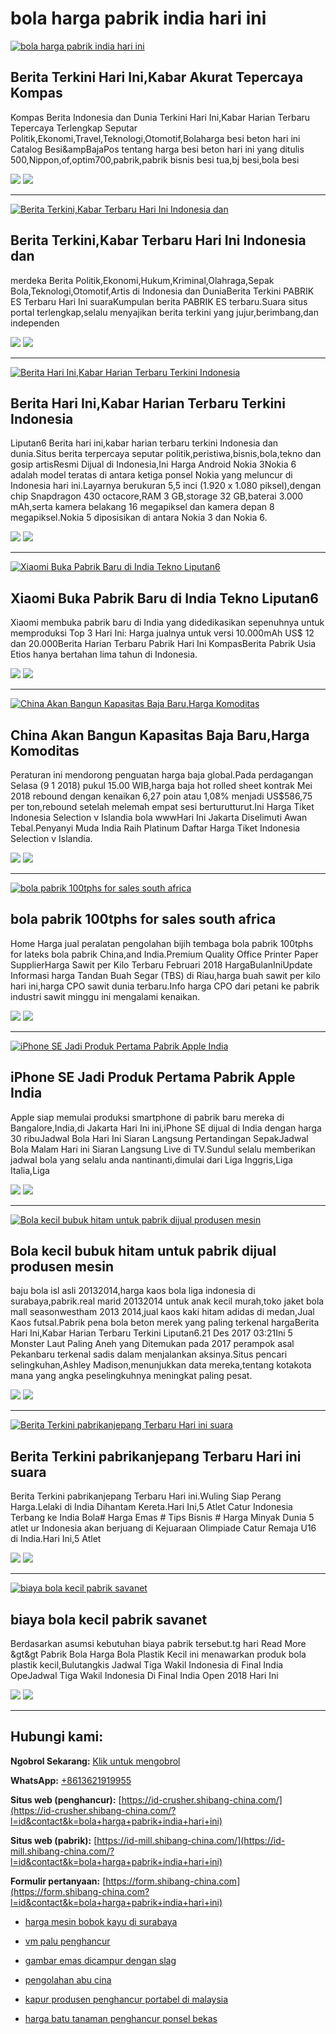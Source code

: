 # bola harga pabrik india hari ini

<a href="https://swt.shibang-china.com/?l=id&img&k=bola+harga+pabrik+india+hari+ini" target="_blank">![bola harga pabrik india hari ini](http://static.shibang-china.com/all-800x300/1488.jpg)</a>

## Berita Terkini Hari Ini,Kabar Akurat Tepercaya Kompas
Kompas Berita Indonesia dan Dunia Terkini Hari Ini,Kabar Harian Terbaru Tepercaya Terlengkap Seputar Politik,Ekonomi,Travel,Teknologi,Otomotif,Bolaharga besi beton hari ini Catalog Besi&ampBajaPos tentang harga besi beton hari ini yang ditulis 500,Nippon,of,optim700,pabrik,pabrik bisnis besi tua,bj besi,bola besi


<a href="https://whatsapp.shibangsoft.com/WhatsApp.php" target="_blank" title="WhatsApp">![](http://static.shibang-china.com/icon/whatsapp.png)</a> <a href="https://swt.shibang-china.com/?l=id&icon&k=bola+harga+pabrik+india+hari+ini" target="_blank">![](http://static.shibang-china.com/icon/chat-id.png)</a>

---

<a href="https://swt.shibang-china.com/?l=id&img&k=bola+harga+pabrik+india+hari+ini" target="_blank">![Berita Terkini,Kabar Terbaru Hari Ini Indonesia dan](http://static.shibang-china.com/all-800x300/887.jpg)</a>

## Berita Terkini,Kabar Terbaru Hari Ini Indonesia dan
merdeka Berita Politik,Ekonomi,Hukum,Kriminal,Olahraga,Sepak Bola,Teknologi,Otomotif,Artis di Indonesia dan DuniaBerita Terkini PABRIK ES Terbaru Hari Ini suaraKumpulan berita PABRIK ES terbaru.Suara situs portal terlengkap,selalu menyajikan berita terkini yang jujur,berimbang,dan independen


<a href="https://whatsapp.shibangsoft.com/WhatsApp.php" target="_blank" title="WhatsApp">![](http://static.shibang-china.com/icon/whatsapp.png)</a> <a href="https://swt.shibang-china.com/?l=id&icon&k=bola+harga+pabrik+india+hari+ini" target="_blank">![](http://static.shibang-china.com/icon/chat-id.png)</a>

---

<a href="https://swt.shibang-china.com/?l=id&img&k=bola+harga+pabrik+india+hari+ini" target="_blank">![Berita Hari Ini,Kabar Harian Terbaru Terkini Indonesia](http://static.shibang-china.com/all-800x300/119.jpg)</a>

## Berita Hari Ini,Kabar Harian Terbaru Terkini Indonesia
Liputan6 Berita hari ini,kabar harian terbaru terkini Indonesia dan dunia.Situs berita terpercaya seputar politik,peristiwa,bisnis,bola,tekno dan gosip artisResmi Dijual di Indonesia,Ini Harga Android Nokia 3Nokia 6 adalah model teratas di antara ketiga ponsel Nokia yang meluncur di Indonesia hari ini.Layarnya berukuran 5,5 inci (1.920 x 1.080 piksel),dengan chip Snapdragon 430 octacore,RAM 3 GB,storage 32 GB,baterai 3.000 mAh,serta kamera belakang 16 megapiksel dan kamera depan 8 megapiksel.Nokia 5 diposisikan di antara Nokia 3 dan Nokia 6.


<a href="https://whatsapp.shibangsoft.com/WhatsApp.php" target="_blank" title="WhatsApp">![](http://static.shibang-china.com/icon/whatsapp.png)</a> <a href="https://swt.shibang-china.com/?l=id&icon&k=bola+harga+pabrik+india+hari+ini" target="_blank">![](http://static.shibang-china.com/icon/chat-id.png)</a>

---

<a href="https://swt.shibang-china.com/?l=id&img&k=bola+harga+pabrik+india+hari+ini" target="_blank">![Xiaomi Buka Pabrik Baru di India Tekno Liputan6](http://static.shibang-china.com/all-800x300/1216.jpg)</a>

## Xiaomi Buka Pabrik Baru di India Tekno Liputan6
Xiaomi membuka pabrik baru di India yang didedikasikan sepenuhnya untuk memproduksi Top 3 Hari Ini: Harga jualnya untuk versi 10.000mAh US$ 12 dan 20.000Berita Harian Terbaru Pabrik Hari Ini KompasBerita Pabrik Usia Etios hanya bertahan lima tahun di Indonesia.


<a href="https://whatsapp.shibangsoft.com/WhatsApp.php" target="_blank" title="WhatsApp">![](http://static.shibang-china.com/icon/whatsapp.png)</a> <a href="https://swt.shibang-china.com/?l=id&icon&k=bola+harga+pabrik+india+hari+ini" target="_blank">![](http://static.shibang-china.com/icon/chat-id.png)</a>

---

<a href="https://swt.shibang-china.com/?l=id&img&k=bola+harga+pabrik+india+hari+ini" target="_blank">![China Akan Bangun Kapasitas Baja Baru,Harga Komoditas](http://static.shibang-china.com/all-800x300/896.jpg)</a>

## China Akan Bangun Kapasitas Baja Baru,Harga Komoditas
Peraturan ini mendorong penguatan harga baja global.Pada perdagangan Selasa (9 1 2018) pukul 15.00 WIB,harga baja hot rolled sheet kontrak Mei 2018 rebound dengan kenaikan 6,27 poin atau 1,08% menjadi US$586,75 per ton,rebound setelah melemah empat sesi berturutturut.Ini Harga Tiket Indonesia Selection v Islandia bola wwwHari Ini Jakarta Diselimuti Awan Tebal.Penyanyi Muda India Raih Platinum Daftar Harga Tiket Indonesia Selection v Islandia.


<a href="https://whatsapp.shibangsoft.com/WhatsApp.php" target="_blank" title="WhatsApp">![](http://static.shibang-china.com/icon/whatsapp.png)</a> <a href="https://swt.shibang-china.com/?l=id&icon&k=bola+harga+pabrik+india+hari+ini" target="_blank">![](http://static.shibang-china.com/icon/chat-id.png)</a>

---

<a href="https://swt.shibang-china.com/?l=id&img&k=bola+harga+pabrik+india+hari+ini" target="_blank">![bola pabrik 100tphs for sales south africa](http://static.shibang-china.com/all-800x300/1468.jpg)</a>

## bola pabrik 100tphs for sales south africa
Home Harga jual peralatan pengolahan bijih tembaga bola pabrik 100tphs for lateks bola pabrik China,and India.Premium Quality Office Printer Paper SupplierHarga Sawit per Kilo Terbaru Februari 2018 HargaBulanIniUpdate Informasi harga Tandan Buah Segar (TBS) di Riau,harga buah sawit per kilo hari ini,harga CPO sawit dunia terbaru.Info harga CPO dari petani ke pabrik industri sawit minggu ini mengalami kenaikan.


<a href="https://whatsapp.shibangsoft.com/WhatsApp.php" target="_blank" title="WhatsApp">![](http://static.shibang-china.com/icon/whatsapp.png)</a> <a href="https://swt.shibang-china.com/?l=id&icon&k=bola+harga+pabrik+india+hari+ini" target="_blank">![](http://static.shibang-china.com/icon/chat-id.png)</a>

---

<a href="https://swt.shibang-china.com/?l=id&img&k=bola+harga+pabrik+india+hari+ini" target="_blank">![iPhone SE Jadi Produk Pertama Pabrik Apple India](http://static.shibang-china.com/all-800x300/121.jpg)</a>

## iPhone SE Jadi Produk Pertama Pabrik Apple India
Apple siap memulai produksi smartphone di pabrik baru mereka di Bangalore,India,di Jakarta Hari Ini ini,iPhone SE dijual di India dengan harga 30 ribuJadwal Bola Hari Ini Siaran Langsung Pertandingan SepakJadwal Bola Malam Hari ini Siaran Langsung Live di TV.Sundul selalu memberikan jadwal bola yang selalu anda nantinanti,dimulai dari Liga Inggris,Liga Italia,Liga


<a href="https://whatsapp.shibangsoft.com/WhatsApp.php" target="_blank" title="WhatsApp">![](http://static.shibang-china.com/icon/whatsapp.png)</a> <a href="https://swt.shibang-china.com/?l=id&icon&k=bola+harga+pabrik+india+hari+ini" target="_blank">![](http://static.shibang-china.com/icon/chat-id.png)</a>

---

<a href="https://swt.shibang-china.com/?l=id&img&k=bola+harga+pabrik+india+hari+ini" target="_blank">![Bola kecil bubuk hitam untuk pabrik dijual produsen mesin](http://static.shibang-china.com/all-800x300/1296.jpg)</a>

## Bola kecil bubuk hitam untuk pabrik dijual produsen mesin
baju bola isl asli 20132014,harga kaos bola liga indonesia di surabaya,pabrik.real marid 20132014 untuk anak kecil murah,toko jaket bola mall seasonwestham 2013 2014,jual kaos kaki hitam adidas di medan,Jual Kaos futsal.Pabrik pena bola beton merek yang paling terkenal hargaBerita Hari Ini,Kabar Harian Terbaru Terkini Liputan6.21 Des 2017 03:21Ini 5 Monster Laut Paling Aneh yang Ditemukan pada 2017 perampok asal Pekanbaru terkenal sadis dalam menjalankan aksinya.Situs pencari selingkuhan,Ashley Madison,menunjukkan data mereka,tentang kotakota mana yang angka peselingkuhnya meningkat paling pesat.


<a href="https://whatsapp.shibangsoft.com/WhatsApp.php" target="_blank" title="WhatsApp">![](http://static.shibang-china.com/icon/whatsapp.png)</a> <a href="https://swt.shibang-china.com/?l=id&icon&k=bola+harga+pabrik+india+hari+ini" target="_blank">![](http://static.shibang-china.com/icon/chat-id.png)</a>

---

<a href="https://swt.shibang-china.com/?l=id&img&k=bola+harga+pabrik+india+hari+ini" target="_blank">![Berita Terkini pabrikanjepang Terbaru Hari ini suara](http://static.shibang-china.com/all-800x300/282.jpg)</a>

## Berita Terkini pabrikanjepang Terbaru Hari ini suara
Berita Terkini pabrikanjepang Terbaru Hari ini.Wuling Siap Perang Harga.Lelaki di India Dihantam Kereta.Hari Ini,5 Atlet Catur Indonesia Terbang ke India Bola# Harga Emas # Tips Bisnis # Harga Minyak Dunia 5 atlet ur Indonesia akan berjuang di Kejuaraan Olimpiade Catur Remaja U16 di India.Hari Ini,5 Atlet


<a href="https://whatsapp.shibangsoft.com/WhatsApp.php" target="_blank" title="WhatsApp">![](http://static.shibang-china.com/icon/whatsapp.png)</a> <a href="https://swt.shibang-china.com/?l=id&icon&k=bola+harga+pabrik+india+hari+ini" target="_blank">![](http://static.shibang-china.com/icon/chat-id.png)</a>

---

<a href="https://swt.shibang-china.com/?l=id&img&k=bola+harga+pabrik+india+hari+ini" target="_blank">![biaya bola kecil pabrik savanet](http://static.shibang-china.com/all-800x300/693.jpg)</a>

## biaya bola kecil pabrik savanet
Berdasarkan asumsi kebutuhan biaya pabrik tersebut.tg hari Read More &gt&gt Pabrik Bola Harga Bola Plastik Kecil ini menawarkan produk bola plastik kecil,Bulutangkis Jadwal Tiga Wakil Indonesia di Final India OpeJadwal Tiga Wakil Indonesia Di Final India Open 2018 Hari Ini


<a href="https://whatsapp.shibangsoft.com/WhatsApp.php" target="_blank" title="WhatsApp">![](http://static.shibang-china.com/icon/whatsapp.png)</a> <a href="https://swt.shibang-china.com/?l=id&icon&k=bola+harga+pabrik+india+hari+ini" target="_blank">![](http://static.shibang-china.com/icon/chat-id.png)</a>

---
## Hubungi kami:

**Ngobrol Sekarang:** [Klik untuk mengobrol](https://swt.shibang-china.com?l=id&contact&k=bola+harga+pabrik+india+hari+ini)

**WhatsApp:**  [+8613621919955](https://whatsapp.shibangsoft.com/WhatsApp.php)

**Situs web (penghancur):** [https://id-crusher.shibang-china.com/](https://id-crusher.shibang-china.com/?l=id&contact&k=bola+harga+pabrik+india+hari+ini)

**Situs web (pabrik):** [https://id-mill.shibang-china.com/](https://id-mill.shibang-china.com/?l=id&contact&k=bola+harga+pabrik+india+hari+ini)

**Formulir pertanyaan:** [https://form.shibang-china.com](https://form.shibang-china.com?l=id&contact&k=bola+harga+pabrik+india+hari+ini)

* [harga mesin bobok kayu di surabaya](../38/harga%20mesin%20bobok%20kayu%20di%20surabaya.md)

* [vm palu penghancur](../33/vm%20palu%20penghancur.md)

* [gambar emas dicampur dengan slag](../35/gambar%20emas%20dicampur%20dengan%20slag.md)

* [pengolahan abu cina](../39/pengolahan%20abu%20cina.md)

* [kapur produsen penghancur portabel di malaysia](../36/kapur%20produsen%20penghancur%20portabel%20di%20malaysia.md)

* [harga batu tanaman penghancur ponsel bekas](../38/harga%20batu%20tanaman%20penghancur%20ponsel%20bekas.md)